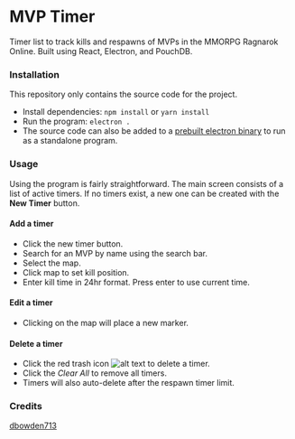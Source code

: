 # MVP Timer

Timer list to track kills and respawns of MVPs in the MMORPG Ragnarok Online. Built using React, Electron, and PouchDB.

### Installation

This repository only contains the source code for the project.

* Install dependencies: `npm install` or `yarn install`
* Run the program: `electron .`
* The source code can also be added to a [prebuilt electron binary](https://github.com/electron/electron/releases) to run as a standalone program.

### Usage

Using the program is fairly straightforward. The main screen consists of a list of active timers. If no timers exist, a new one can be created with the **New Timer** button.

#### Add a timer

* Click the new timer button.
* Search for an MVP by name using the search bar.
* Select the map.
* Click map to set kill position.
* Enter kill time in 24hr format. Press enter to use current time.

#### Edit a timer

* Clicking on the map will place a new marker.

#### Delete a timer

* Click the red trash icon ![alt text](https://raw.githubusercontent.com/dbowden713/mvp-timer/master/src/img/delete.png 'Trash icon') to delete a timer.
* Click the _Clear All_ to remove all timers.
* Timers will also auto-delete after the respawn timer limit.

### Credits

[dbowden713](https://github.com/dbowden713)
